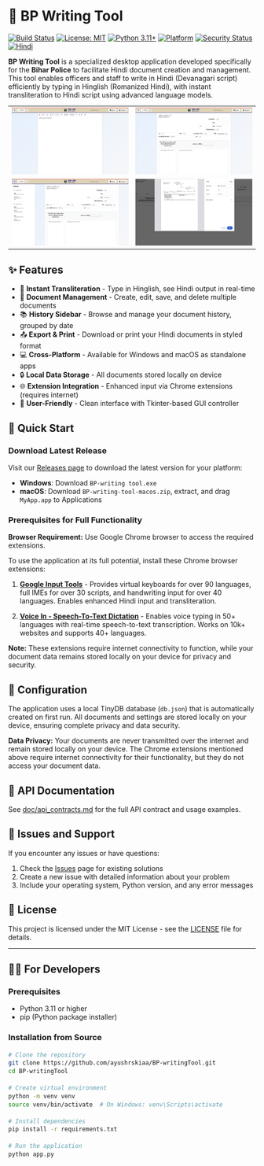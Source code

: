 # 📝 BP Writing Tool

[![Build Status](https://github.com/ayushrskiaa/BP-writingTool/workflows/Build%20and%20Release%20Application/badge.svg)](https://github.com/ayushrskiaa/BP-writingTool/actions)
[![License: MIT](https://img.shields.io/badge/License-MIT-yellow.svg)](https://opensource.org/licenses/MIT)
[![Python 3.11+](https://img.shields.io/badge/python-3.11+-blue.svg)](https://www.python.org/downloads/)
[![Platform](https://img.shields.io/badge/platform-Windows%20%7C%20macOS-lightgrey.svg)](https://github.com/ayushrskiaa/BP-writingTool/releases)
[![Security Status](https://img.shields.io/badge/Security-CodeQL%20Active-brightgreen.svg)](https://github.com/ayushrskiaa/BP-writingTool/security/code-scanning)
[![Hindi](https://img.shields.io/badge/क.-Hindi%20Documentation-orange.svg)](README.hi.md)

**BP Writing Tool** is a specialized desktop application developed specifically for the **Bihar Police** to facilitate Hindi document creation and management. This tool enables officers and staff to write in Hindi (Devanagari script) efficiently by typing in Hinglish (Romanized Hindi), with instant transliteration to Hindi script using advanced language models.

<table>
  <tr>
    <td><img src="doc/1.png" alt="alt text" width="600"/></td>
    <td><img src="doc/2.png" alt="alt text" width="600"/></td>
  </tr>
  <tr>
    <td><img src="doc/3.png" alt="alt text" width="600"/></td>
    <td><img src="doc/4.png" alt="alt text" width="600"/></td>
  </tr>
</table>

## ✨ Features

- 🚀 **Instant Transliteration** - Type in Hinglish, see Hindi output in real-time
- 📄 **Document Management** - Create, edit, save, and delete multiple documents
- 📚 **History Sidebar** - Browse and manage your document history, grouped by date
- 📤 **Export & Print** - Download or print your Hindi documents in styled format
- 💻 **Cross-Platform** - Available for Windows and macOS as standalone apps
- 🔒 **Local Data Storage** - All documents stored locally on device
- 🌐 **Extension Integration** - Enhanced input via Chrome extensions (requires internet)
- 🎯 **User-Friendly** - Clean interface with Tkinter-based GUI controller

## 🚀 Quick Start

### Download Latest Release

Visit our [Releases page](https://github.com/ayushrskiaa/BP-writingTool/releases) to download the latest version for your platform:
- **Windows**: Download `BP-writing tool.exe`
- **macOS**: Download `BP-writing-tool-macos.zip`, extract, and drag `MyApp.app` to Applications

### Prerequisites for Full Functionality

**Browser Requirement:** Use Google Chrome browser to access the required extensions.

To use the application at its full potential, install these Chrome browser extensions:

1. **[Google Input Tools](https://chromewebstore.google.com/detail/google-input-tools/mclkkofklkfljcocdinagocijmpgbhab?hl=en-US&utm_source=ext_sidebar)** - Provides virtual keyboards for over 90 languages, full IMEs for over 30 scripts, and handwriting input for over 40 languages. Enables enhanced Hindi input and transliteration.

2. **[Voice In - Speech-To-Text Dictation](https://chromewebstore.google.com/detail/voice-in-speech-to-text-d/pjnefijmagpdjfhhkpljicbbpicelgko?hl=en-US&utm_source=ext_sidebar)** - Enables voice typing in 50+ languages with real-time speech-to-text transcription. Works on 10k+ websites and supports 40+ languages.

**Note:** These extensions require internet connectivity to function, while your document data remains stored locally on your device for privacy and security.

## 🔧 Configuration

The application uses a local TinyDB database (`db.json`) that is automatically created on first run. All documents and settings are stored locally on your device, ensuring complete privacy and data security.

**Data Privacy:** Your documents are never transmitted over the internet and remain stored locally on your device. The Chrome extensions mentioned above require internet connectivity for their functionality, but they do not access your document data.

## 📖 API Documentation

See [doc/api_contracts.md](doc/api_contracts.md) for the full API contract and usage examples.

## 🐛 Issues and Support

If you encounter any issues or have questions:

1. Check the [Issues](https://github.com/ayushrskiaa/BP-writingTool/issues) page for existing solutions
2. Create a new issue with detailed information about your problem
3. Include your operating system, Python version, and any error messages

## 📄 License

This project is licensed under the MIT License - see the [LICENSE](LICENSE) file for details.

---

## 👨‍💻 For Developers

### Prerequisites

- Python 3.11 or higher
- pip (Python package installer)

### Installation from Source

```bash
# Clone the repository
git clone https://github.com/ayushrskiaa/BP-writingTool.git
cd BP-writingTool

# Create virtual environment
python -m venv venv
source venv/bin/activate  # On Windows: venv\Scripts\activate

# Install dependencies
pip install -r requirements.txt

# Run the application
python app.py
```
